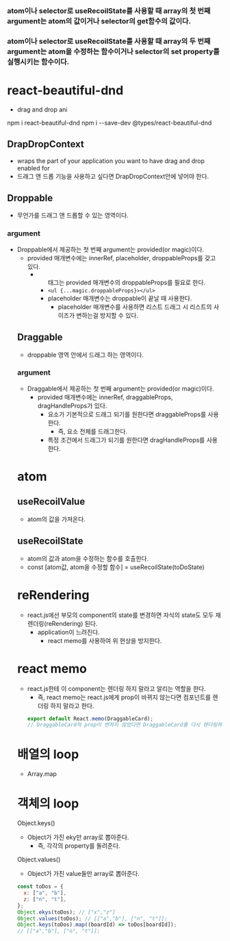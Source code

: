 ### atom이나 selector로 useRecoilState를 사용할 때 array의 첫 번째 argument는 atom의 값이거나 selector의 get함수의 값이다.

### atom이나 selector로 useRecoilState를 사용할 때 array의 두 번째 argument는 atom을 수정하는 함수이거나 selector의 set property를 실행시키는 함수이다.

# react-beautiful-dnd

- drag and drop ani

npm i react-beautiful-dnd
npm i --save-dev @types/react-beautiful-dnd

## DrapDropContext

- wraps the part of your application you want to have drag and drop enabled for
- 드래그 앤 드롭 기능을 사용하고 싶다면 DrapDropContext안에 넣어야 한다.

## Droppable

- 무언가를 드래그 앤 드롭할 수 있는 영역이다.

### argument

- Droppable에서 제공하는 첫 번째 argument는 provided(or magic)이다.
  - provided 매개변수에는 innerRef, placeholder, droppableProps를 갖고 있다.
    - <ul>태그는 provided 매개변수의 droppableProps를 필요로 한다.
    - `<ul {...magic.droppableProps}></ul>`
    - placeholder 매개변수는 droppable이 끝날 때 사용한다.
      - placeholder 매개변수를 사용하면 리스트 드래그 시 리스트의 사이즈가 변하는걸 방지할 수 있다.

## Draggable

- droppable 영역 안에서 드래그 하는 영역이다.

### argument

- Draggable에서 제공하는 첫 번째 argument는 provided(or magic)이다.
  - provided 매개변수에는 innerRef, draggableProps, dragHandleProps가 있다.
    - 요소가 기본적으로 드래그 되기를 원한다면 draggableProps를 사용한다.
      - 즉, 요소 전체를 드래그한다.
    - 특정 조건에서 드래그가 되기를 원한다면 dragHandleProps를 사용한다.

# atom

## useRecoilValue

- atom의 값을 가져온다.

## useRecoilState

- atom의 값과 atom을 수정하는 함수를 호출한다.
- const [atom값, atom을 수정할 함수] = useRecoilState(toDoState)

# reRendering

- react.js에선 부모의 component의 state를 변경하면 자식의 state도 모두 재렌더링(reRendering) 된다.
  - application이 느려진다.
    - react memo를 사용하여 위 현상을 방지한다.

# react memo

- react.js한테 이 component는 렌더링 하지 말라고 알리는 역할을 한다.
  - 즉, react memo는 react.js에게 prop이 바뀌지 않는다면 컴포넌트를 렌더링 하지 말라고 한다.
  ```js
  export default React.memo(DraggableCard);
  // DraggableCard의 prop이 변하지 않았다면 DraggableCard를 다시 렌더링하지 않는다.
  ```

# 배열의 loop

- Array.map

# 객체의 loop

Object.keys()

- Object가 가진 eky만 array로 뽑아준다.
  - 즉, 각각의 property를 돌려준다.

Object.values()

- Object가 가진 value들만 array로 뽑아준다.

```js
const toDos = {
  x: ["a", "b"],
  z: ["n", "t"],
};
Object.ekys(toDos); // ["x","z"]
Object.values(toDos); // [["a","b"], ["n", "t"]];
Object.keys(toDos).map((boardId) => toDos[boardId]);
// [["a","b"], ["n", "t"]];
```
